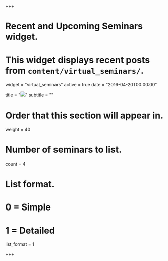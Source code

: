 +++
# Recent and Upcoming Seminars widget.
# This widget displays recent posts from `content/virtual_seminars/`.
widget = "virtual_seminars"
active = true
date = "2016-04-20T00:00:00"

title = "<img src = '/img/headers/virtual-seminar.png'>"
subtitle = ""
# Order that this section will appear in.
weight = 40

# Number of seminars to list.
count = 4

# List format.
#   0 = Simple
#   1 = Detailed
list_format = 1

+++
